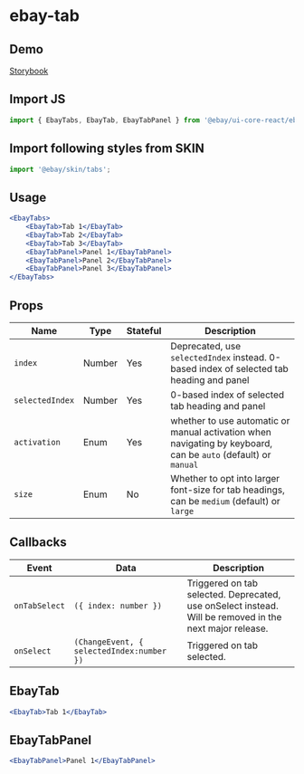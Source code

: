 # ebay-tab

## Demo
[Storybook](https://opensource.ebay.com/ebayui-core-react/main/?path=/story/navigation-disclosure-ebay-tabs--default-tabs)

## Import JS
```jsx harmony
import { EbayTabs, EbayTab, EbayTabPanel } from '@ebay/ui-core-react/ebay-tabs'
```
## Import following styles from SKIN
```jsx harmony
import '@ebay/skin/tabs';
```

## Usage
```jsx harmony
<EbayTabs>
    <EbayTab>Tab 1</EbayTab>
    <EbayTab>Tab 2</EbayTab>
    <EbayTab>Tab 3</EbayTab>
    <EbayTabPanel>Panel 1</EbayTabPanel>
    <EbayTabPanel>Panel 2</EbayTabPanel>
    <EbayTabPanel>Panel 3</EbayTabPanel>
</EbayTabs>
```

## Props

Name | Type | Stateful | Description
--- | --- | --- | ---
`index` |Number | Yes | Deprecated, use `selectedIndex` instead. 0-based index of selected tab heading and panel
`selectedIndex` |Number | Yes | 0-based index of selected tab heading and panel
`activation` | Enum | Yes | whether to use automatic or manual activation when navigating by keyboard, can be `auto` (default) or `manual`
`size` | Enum | No | Whether to opt into larger font-size for tab headings, can be `medium` (default) or `large`

## Callbacks

| Event         | Data                                      | Description                                                                                             |
|---------------|-------------------------------------------|---------------------------------------------------------------------------------------------------------|
| `onTabSelect` | `({ index: number })`                     | Triggered on tab selected. Deprecated, use onSelect instead. Will be removed in the next major release. |
| `onSelect`    | `(ChangeEvent, { selectedIndex:number })` | Triggered on tab selected.                                                                              |

## EbayTab

```jsx harmony
<EbayTab>Tab 1</EbayTab>
```

## EbayTabPanel
```jsx harmony
<EbayTabPanel>Panel 1</EbayTabPanel>
```
